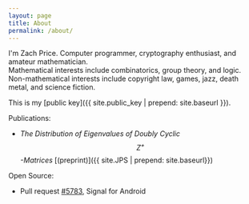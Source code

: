 ```yaml
---
layout: page
title: About
permalink: /about/
---
```


I'm Zach Price. Computer programmer, cryptography enthusiast, and amateur mathematician.  
Mathematical interests include combinatorics, group theory, and logic.  
Non-mathematical interests include copyright law, games, jazz, death metal, and science fiction.

This is my [public key]({{ site.public_key | prepend: site.baseurl }}).

Publications:

* _The Distribution of Eigenvalues of Doubly Cyclic $$Z^+$$-Matrices_ [(preprint)]({{ site.JPS | prepend: site.baseurl}})  

Open Source:

* Pull request [#5783](https://github.com/WhisperSystems/Signal-Android/pull/5783), Signal for Android

